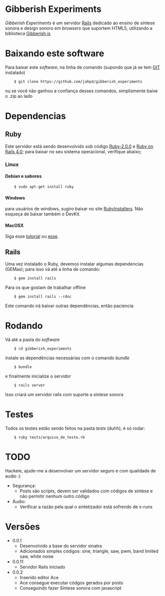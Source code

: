 # Gibberish Experiments

_Gibberish Experiments_ é um servidor [Rails](http://rubyonrails.org/) dedicado ao ensino de síntese sonora e design sonoro em _browsers_
que suportem HTML5, utilizando a biblioteca [Gibberish.js](http://github.com/charlieroberts/Gibberish)

# Baixando este software

Para baixar este _software_, na linha de comando (supondo que já se tem [GIT]() instalado)

```
	$ git clone https://github.com/jahpd/gibberish_experiments
```

ou se você não ganhou a confiança desses comandos, simplismente baixe o .zip ao lado

# Dependencias

## Ruby

Este servidor está sendo desenvolvido sob código [Ruby-2.0.0](https://www.ruby-lang.org/pt/downloads/) e 
[Ruby on Rails 4.0](); para baixar no seu sistema operacional, verifique abaixo;

### Linux

#### Debian e sabores

``` 
	$ sudo apt-get install ruby
```

#### Windows

para usuários de windows, sugiro baixar no site [RubyInstallers](rubyinstaller.org). Não esqueça de baixar também o DevKit.

#### MacOSX

Siga esse [tutorial](http://code.tutsplus.com/tutorials/how-to-install-ruby-on-a-mac--net-21664)
ou [esse](https://rvm.io/rvm/install). 

## Rails

Uma vez instalado o Ruby, devemos instalar algumas dependencias (GEMas); 
para isso vá até a linha de comando:

```
	$ gem install rails
```

Para os que gostam de trabalhar offline

``` 
	$ gem install rails --rdoc
```

Este comando irá baixar outras dependências, então paciencia

# Rodando

Vá até a pasta do _software_

```
	$ cd gibberish_experiments
```

instale as dependências necessárias com o comando _bundle_

```
	$ bundle
```

e finalmente inicialize o servidor

```
	$ rails server
```

Isso criará um servidor rails com suporte a sintese sonora

# Testes

Todos os testes estão sendo feitos na pasta _tests_ (duhh); é só rodar:

```
	$ ruby tests/arquivo_de_teste.rb
```

# TODO

Hackeie, ajude-me a desenvolver um servidor seguro e com qualidade de audio :)

- Segurança:
	- Posts são scripts, devem ser validados com códigos de síntese e não permitir nenhum outro código
- Áudio:
	- Verificar a razão pela qual o sintetizador está sofrendo de x-runs

# Versões

- 0.0.1
  - Desenvolvido a base do servidor sinatra
  - Adicionados simples códigos: sine, triangle, saw, pwm, band limited saw, white noise
- 0.0.11
  - Servidor Rails iniciado
- 0.0.2
  - Inserido editor Ace
  - Ace consegue executar códgos gerados por posts
  - Conseguindo fazer Síntese sonora com javascript
